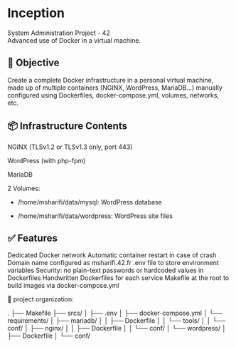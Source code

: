 # Inception  
System Administration Project - 42  
Advanced use of Docker in a virtual machine.

## 🎯 Objective  
Create a complete Docker infrastructure in a personal virtual machine, made up of multiple containers (NGINX, WordPress, MariaDB...) manually configured using Dockerfiles, docker-compose.yml, volumes, networks, etc.

## 📦 Infrastructure Contents  
  NGINX (TLSv1.2 or TLSv1.3 only, port 443)

  WordPress (with php-fpm)

  MariaDB

2 Volumes:

- /home/msharifi/data/mysql: WordPress database

- /home/msharifi/data/wordpress: WordPress site files

## ✅ Features
Dedicated Docker network
Automatic container restart in case of crash
Domain name configured as msharifi.42.fr
.env file to store environment variables
Security: no plain-text passwords or hardcoded values in Dockerfiles
Handwritten Dockerfiles for each service
Makefile at the root to build images via docker-compose.yml

📁 project organization:

.
├── Makefile
├── srcs/
│   ├── .env
│   ├── docker-compose.yml
│   └── requirements/
│       ├── mariadb/
│       │   ├── Dockerfile
│       │   └── tools/
│       │   └── conf/
│       ├── nginx/
│       │   ├── Dockerfile
│       │   └── conf/
│       └── wordpress/
│           ├── Dockerfile
│           └── conf/
